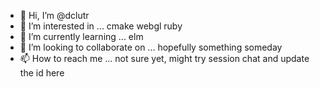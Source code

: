 - 👋 Hi, I’m @dclutr
- 👀 I’m interested in ...
    cmake
    webgl
    ruby
- 🌱 I’m currently learning ...
    elm
- 💞️ I’m looking to collaborate on ...
    hopefully something someday
- 📫 How to reach me ...
    not sure yet, might try session chat and update the id here
<!---
dclutr/dclutr is a ✨ special ✨ repository because its `README.md` (this file) appears on your GitHub profile.
You can click the Preview link to take a look at your changes.
--->
